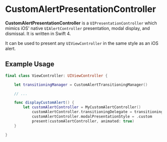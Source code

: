 # CustomAlertPresentationController

**CustomAlertPresentationController** is a `UIPresentationController` which mimics iOS' native `UIAlertController` presentation, modal display, and dismissal. It is written in Swift 4.

It can be used to present any `UIViewController` in the same style as an iOS alert.

## Example Usage
```swift
final class ViewController: UIViewController {

	let transitioningManager = CustomAlertTransitioningManager()

	// ... 

	func displayCustomAlert() {
		let customAlertController = MyCustomAlertController()
	        customAlertController.transitioningDelegate = transitioningManager
        	customAlertController.modalPresentationStyle = .custom
        	present(customAlertController, animated: true)
	}

}

```
